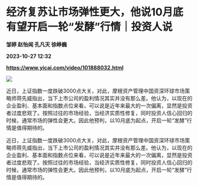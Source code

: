 # 经济复苏让市场弹性更大，他说10月底有望开启一轮“发酵”行情｜投资人说
**邹婷 赵怡闻 孔凡天 徐峥巍**

**2023-10-27 12:32**

**https://www.yicai.com/video/101888032.html**

![](http://imgcdn.yicai.com/vms-new/2023/10/294ef414-cbf5-4fc5-a193-f273bdee931a.jpg) 

近日，上证指数一度跌破3000点大关，对此，摩根资产管理中国资深环球市场策略师蒋先威指出，当下上市公司的盈利情况其实并没有那么差。他认为，以现在的企业盈利、基本面和指数点位来看，可以说是近年来最大的一次偏离，显然是投资者过度悲观了。按照过往的市场经验，当经济实质性修复，同时投资人信心回归的时候，通常市场的弹性会更大。因此他预判，以10月底为起点，开启一轮“发酵”行情是值得期待的。

近日，上证指数一度跌破3000点大关，对此，摩根资产管理中国资深环球市场策略师蒋先威指出，当下上市公司的盈利情况其实并没有那么差。他认为，以现在的企业盈利、基本面和指数点位来看，可以说是近年来最大的一次偏离，显然是投资者过度悲观了。按照过往的市场经验，当经济实质性修复，同时投资人信心回归的时候，通常市场的弹性会更大。因此他预判，以10月底为起点，开启一轮“发酵”行情是值得期待的。